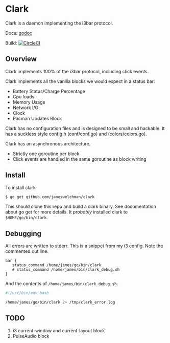 
# Clark

Clark is a daemon implementing the i3bar protocol.

Docs: [godoc](https://godoc.org/github.com/JamesWelchman/clark)

Build: [![CircleCI](https://circleci.com/gh/JamesWelchman/clark/tree/master.svg?style=svg)](https://circleci.com/gh/JamesWelchman/clark/tree/master)

## Overview

Clark implements 100% of the i3bar protocol, including click events.

Clark implements all the vanilla blocks we would expect in a status bar:

   - Battery Status/Charge Percentage
   - Cpu loads
   - Memory Usage
   - Network I/O
   - Clock
   - Pacman Updates Block

Clark has no configuration files and is designed to be small and hackable.
It has a suckless style config.h (conf/conf.go) and (colors/colors.go).

Clark has an asynchronous architecture.

   - Strictly one goroutine per block
   - Click events are handled in the same goroutine as block writing


## Install
To install clark

```bash
$ go get github.com/jameswelchman/clark
```

This should clone this repo and build a clark binary.
See documentation about go get for more details.
It *probably* installed clark to `$HOME/go/bin/clark`.


## Debugging
All errors are written to stderr.
This is a snippet from my i3 config. Note the commented out line.

```
bar {
   status_command /home/james/go/bin/clark
   # status_command /home/james/bin/clark_debug.sh
}
```

And the contents of `/home/james/bin/clark_debug.sh`.

```bash
#!/usr/bin/env bash

/home/james/go/bin/clark 2> /tmp/clark_error.log
```


## TODO
   1. i3 current-window and current-layout block
   2. PulseAudio block
